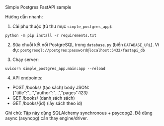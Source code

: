 Simple Postgres FastAPI sample

Hướng dẫn nhanh:

1. Cài phụ thuộc (từ thư mục `simple_postgres_app`):

```
python -m pip install -r requirements.txt
```

2. Sửa chuỗi kết nối PostgreSQL trong `database.py` (biến `DATABASE_URL`).
   Ví dụ: `postgresql://postgres:password@localhost:5432/fastapi_db`

3. Chạy server:

```
uvicorn simple_postgres_app.main:app --reload
```

4. API endpoints:

- POST /books/ (tạo sách) body JSON: {"title":"...","author":"...","pages":123}
- GET /books/ (danh sách sách)
- GET /books/{id} (lấy sách theo id)

Ghi chú: Tập này dùng SQLAlchemy synchronous + psycopg2. Để dùng async (asyncpg) cần thay engine/driver.
